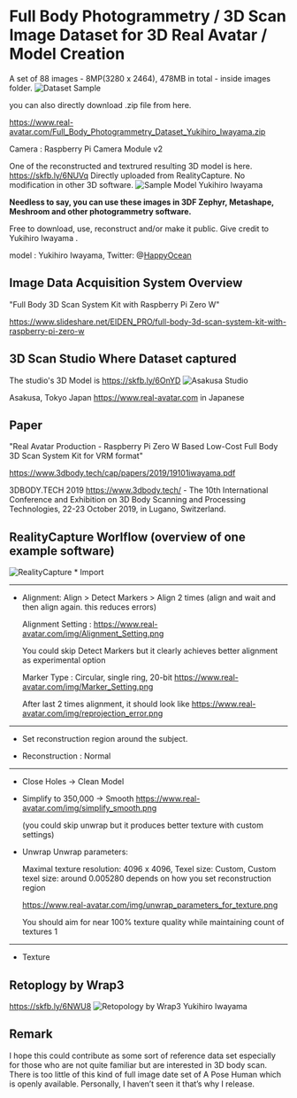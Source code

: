 
# Full Body Photogrammetry / 3D Scan Image Dataset for 3D Real Avatar / Model Creation

A set of 88 images - 8MP(3280 x 2464), 478MB in total - inside images folder.
<img src="https://www.real-avatar.com/img/dataset_sample.png" alt="Dataset Sample" title="Dataset Sample">

you can also directly download .zip file from here.

https://www.real-avatar.com/Full_Body_Photogrammetry_Dataset_Yukihiro_Iwayama.zip

Camera : Raspberry Pi Camera Module v2

One of the reconstructed and textrured resulting 3D model is here.
https://skfb.ly/6NUVq
Directly uploaded from RealityCapture. No modification in other 3D software.
<img src="https://www.real-avatar.com/img/YukihiroIwayama_Sample_Model.png" alt="Sample Model Yukihiro Iwayama" title="Sample Model Yukihiro Iwayama">

**Needless to say, you can use these images in 3DF Zephyr, Metashape, Meshroom and other photogrammetry software.**

Free to download, use, reconstruct and/or make it public. Give credit to Yukihiro Iwayama .

model : Yukihiro Iwayama,  Twitter: @[HappyOcean](https://Twitter.com/HappyOcean)

## Image Data Acquisition System Overview
"Full Body 3D Scan System Kit with Raspberry Pi Zero W"

https://www.slideshare.net/EIDEN_PRO/full-body-3d-scan-system-kit-with-raspberry-pi-zero-w


## 3D Scan Studio Where Dataset captured
The studio's 3D Model is https://skfb.ly/6OnYD
<img src="https://www.real-avatar.com/img/Asakusa_Studio.png" alt="Asakusa Studio" title="Asakusa Studio">

Asakusa, Tokyo Japan
https://www.real-avatar.com in Japanese

## Paper
"Real Avatar Production - Raspberry Pi Zero W Based Low-Cost Full Body 3D Scan System Kit for VRM format"

https://www.3dbody.tech/cap/papers/2019/19101iwayama.pdf

3DBODY.TECH 2019 https://www.3dbody.tech/ - The 10th International Conference and Exhibition on 3D Body Scanning and Processing Technologies, 22-23 October 2019, in Lugano, Switzerland.

## RealityCapture Worlflow  (overview of one example software)
<img src="https://www.real-avatar.com/img/RealityCapture.png" alt="RealityCapture" title="RealityCapture">
* Import

-------
* Alignment:
  Align >
  Detect Markers >
  Align 2 times (align and wait and then align again. this reduces errors)

  Alignment Setting : https://www.real-avatar.com/img/Alignment_Setting.png
  
  You could skip Detect Markers but it clearly achieves better alignment as experimental option

  Marker Type : Circular, single ring, 20-bit https://www.real-avatar.com/img/Marker_Setting.png
  
    After last 2 times alignment, it should look like https://www.real-avatar.com/img/reprojection_error.png
--------

* Set reconstruction region around the subject.

* Reconstruction : Normal

---------
* Close Holes -> Clean Model

* Simplify to 350,000 -> Smooth https://www.real-avatar.com/img/simplify_smooth.png

  (you could skip unwrap but it produces better texture with custom settings)

* Unwrap
  Unwrap parameters:
  
  Maximal texture resolution: 4096 x 4096, Texel size: Custom, Custom texel size: around 0.005280 depends on how you set reconstruction region
  
  https://www.real-avatar.com/img/unwrap_parameters_for_texture.png
  
  You should aim for near 100% texture quality while maintaining count of textures 1

-- --- ---    

* Texture

## Retoplogy by Wrap3
https://skfb.ly/6NWU8
<img src="https://www.real-avatar.com/img/Retopology_Wrap3_Yukihiro_Iwayama.png" alt="Retopology by Wrap3 Yukihiro Iwayama" title="Retopology by Wrap3 Yukihiro Iwayama">


## Remark
I hope this could contribute as some sort of reference data set especially for those who are not quite familiar but are interested in 3D body scan. There is too little of this kind of full image date set of A Pose Human which is openly available. Personally, I haven’t seen it that’s why I release.
